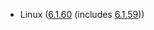 - Linux ([6.1.60](https://lwn.net/Articles/948817) (includes [6.1.59](https://lwn.net/Articles/948299)))
